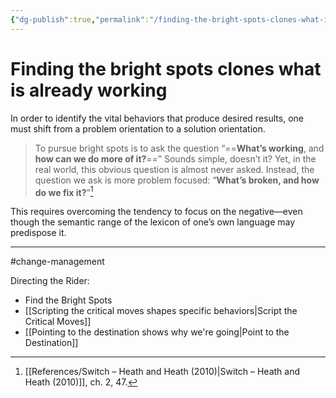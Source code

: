 ```yaml
---
{"dg-publish":true,"permalink":"/finding-the-bright-spots-clones-what-is-already-working/"}
---
```


# Finding the bright spots clones what is already working

In order to identify the vital behaviors that produce desired results, one must shift from a problem orientation to a solution orientation.

> To pursue bright spots is to ask the question “==**What’s working**, and **how can we do more of it?**==” Sounds simple, doesn’t it? Yet, in the real world, this obvious question is almost never asked. Instead, the question we ask is more problem focused: “**What’s broken, and how do we fix it?**”[^1]

This requires overcoming the tendency to focus on the negative—even though the semantic range of the lexicon of one’s own language may predispose it.

---
#change-management 

Directing the Rider:
- Find the Bright Spots
- [[Scripting the critical moves shapes specific behaviors\|Script the Critical Moves]]
- [[Pointing to the destination shows why we're going\|Point to the Destination]]

[^1]: [[References/Switch – Heath and Heath (2010)\|Switch – Heath and Heath (2010)]], ch. 2, 47.
